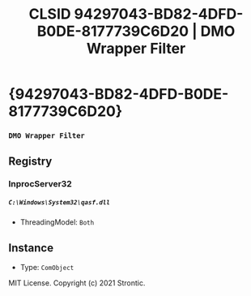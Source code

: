 ﻿---
title: "CLSID 94297043-BD82-4DFD-B0DE-8177739C6D20 | DMO Wrapper Filter"
excerpt: What is COM-Object CLSID 94297043-BD82-4DFD-B0DE-8177739C6D20?
---

# {94297043-BD82-4DFD-B0DE-8177739C6D20}

### `DMO Wrapper Filter`

## Registry


### InprocServer32

##### `C:\Windows\System32\qasf.dll`
* ThreadingModel: `Both`

## Instance

* Type: `ComObject`

MIT License. Copyright (c) 2021 Strontic.


